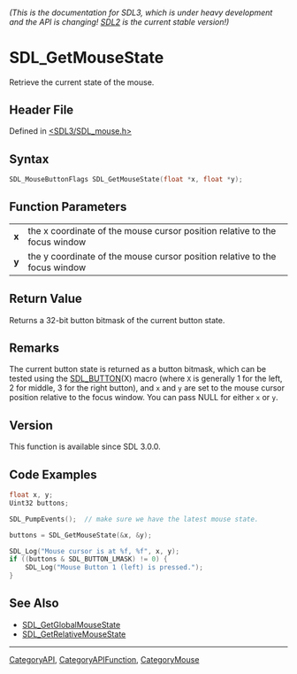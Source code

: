 ###### (This is the documentation for SDL3, which is under heavy development and the API is changing! [SDL2](https://wiki.libsdl.org/SDL2/) is the current stable version!)
# SDL_GetMouseState

Retrieve the current state of the mouse.

## Header File

Defined in [<SDL3/SDL_mouse.h>](https://github.com/libsdl-org/SDL/blob/main/include/SDL3/SDL_mouse.h)

## Syntax

```c
SDL_MouseButtonFlags SDL_GetMouseState(float *x, float *y);
```

## Function Parameters

|           |                                                                            |
| --------- | -------------------------------------------------------------------------- |
| **x**     | the x coordinate of the mouse cursor position relative to the focus window |
| **y**     | the y coordinate of the mouse cursor position relative to the focus window |

## Return Value

Returns a 32-bit button bitmask of the current button state.

## Remarks

The current button state is returned as a button bitmask, which can be
tested using the [SDL_BUTTON](SDL_BUTTON)(X) macro (where `X` is generally
1 for the left, 2 for middle, 3 for the right button), and `x` and `y` are
set to the mouse cursor position relative to the focus window. You can pass
NULL for either `x` or `y`.

## Version

This function is available since SDL 3.0.0.

## Code Examples

```c
float x, y;
Uint32 buttons;

SDL_PumpEvents();  // make sure we have the latest mouse state.

buttons = SDL_GetMouseState(&x, &y);

SDL_Log("Mouse cursor is at %f, %f", x, y);
if ((buttons & SDL_BUTTON_LMASK) != 0) {
    SDL_Log("Mouse Button 1 (left) is pressed.");
}
```

## See Also

- [SDL_GetGlobalMouseState](SDL_GetGlobalMouseState)
- [SDL_GetRelativeMouseState](SDL_GetRelativeMouseState)

----
[CategoryAPI](CategoryAPI), [CategoryAPIFunction](CategoryAPIFunction), [CategoryMouse](CategoryMouse)

